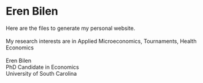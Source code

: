 # Eren Bilen

Here are the files to generate my personal website. <br/> <br/>
My research interests are in Applied Microeconomics, Tournaments, Health Economics <br/><br/>
Eren Bilen <br/>
PhD Candidate in Economics <br/>
University of South Carolina
 
